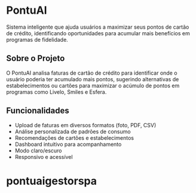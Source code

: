 # PontuAI

Sistema inteligente que ajuda usuários a maximizar seus pontos de cartão de crédito, identificando oportunidades para acumular mais benefícios em programas de fidelidade.

## Sobre o Projeto

O PontuAI analisa faturas de cartão de crédito para identificar onde o usuário poderia ter acumulado mais pontos, sugerindo alternativas de estabelecimentos ou cartões para maximizar o acúmulo de pontos em programas como Livelo, Smiles e Esfera.

## Funcionalidades

- Upload de faturas em diversos formatos (foto, PDF, CSV)
- Análise personalizada de padrões de consumo
- Recomendações de cartões e estabelecimentos
- Dashboard intuitivo para acompanhamento
- Modo claro/escuro
- Responsivo e acessível
# pontuaigestorspa
